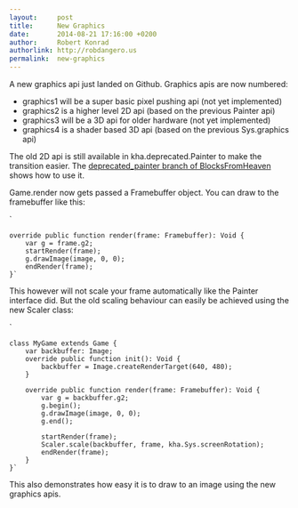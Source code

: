 ```yaml
---
layout:     post
title:      New Graphics
date:       2014-08-21 17:16:00 +0200
author:     Robert Konrad
authorlink: http://robdangero.us
permalink:  new-graphics
---
```

A new graphics api just landed on Github. Graphics apis are now numbered:

* graphics1 will be a super basic pixel pushing api (not yet implemented)
* graphics2 is a higher level 2D api (based on the previous Painter api)
* graphics3 will be a 3D api for older hardware (not yet implemented)
* graphics4 is a shader based 3D api (based on the previous Sys.graphics api)

The old 2D api is still available in kha.deprecated.Painter to make the transition easier. The [deprecated_painter branch of BlocksFromHeaven](https://github.com/KTXSoftware/BlocksFromHeaven/tree/deprecated_painter) shows how to use it.

Game.render now gets passed a Framebuffer object. You can draw to the framebuffer like this:

`

	override public function render(frame: Framebuffer): Void {
		var g = frame.g2;
		startRender(frame);
    	g.drawImage(image, 0, 0);
		endRender(frame);
	}`

This however will not scale your frame automatically like the Painter interface did.
But the old scaling behaviour can easily be achieved using the new Scaler class:

`
	
    class MyGame extends Game {
		var backbuffer: Image;
    	override public function init(): Void {
    		backbuffer = Image.createRenderTarget(640, 480);
    	}
    
    	override public function render(frame: Framebuffer): Void {
    		var g = backbuffer.g2;
        	g.begin();
			g.drawImage(image, 0, 0);
			g.end();
        
			startRender(frame);
			Scaler.scale(backbuffer, frame, kha.Sys.screenRotation);
			endRender(frame);
		}
	}`

This also demonstrates how easy it is to draw to an image using the new graphics apis.
